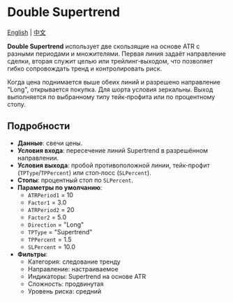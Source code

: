 # Double Supertrend
[English](README.md) | [中文](README_cn.md)

**Double Supertrend** использует две скользящие на основе ATR с разными периодами и
множителями. Первая линия задаёт направление сделки, вторая служит целью или
трейлинг‑выходом, что позволяет гибко сопровождать тренд и контролировать риск.

Когда цена поднимается выше обеих линий и разрешено направление "Long", открывается
покупка. Для шорта условия зеркальны. Выход выполняется по выбранному типу
тейк‑профита или по процентному стопу.

## Подробности
- **Данные**: свечи цены.
- **Условия входа**: пересечение линий Supertrend в разрешённом направлении.
- **Условия выхода**: пробой противоположной линии, тейк‑профит (`TPType`/`TPPercent`) или стоп‑лосс (`SLPercent`).
- **Стопы**: процентный стоп по `SLPercent`.
- **Параметры по умолчанию**:
  - `ATRPeriod1` = 10
  - `Factor1` = 3.0
  - `ATRPeriod2` = 20
  - `Factor2` = 5.0
  - `Direction` = "Long"
  - `TPType` = "Supertrend"
  - `TPPercent` = 1.5
  - `SLPercent` = 10.0
- **Фильтры**:
  - Категория: следование тренду
  - Направление: настраиваемое
  - Индикаторы: Supertrend на основе ATR
  - Сложность: продвинутая
  - Уровень риска: средний
